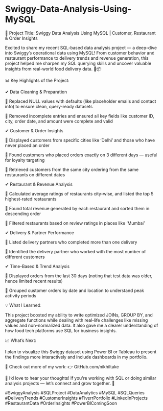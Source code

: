 # Swiggy-Data-Analysis-Using-MySQL

🚀 Project Title: Swiggy Data Analysis Using MySQL | Customer, Restaurant & Order Insights

Excited to share my recent SQL-based data analysis project — a deep-dive into Swiggy’s operational data using MySQL! From customer behavior and restaurant performance to delivery trends and revenue generation, this project helped me sharpen my SQL querying skills and uncover valuable insights from real-world food delivery data. 🍔📦

📊 Key Highlights of the Project:

✔ Data Cleaning & Preparation

🔹 Replaced NULL values with defaults (like placeholder emails and contact info) to ensure clean, query-ready datasets

🔹 Removed incomplete entries and ensured all key fields like customer ID, city, order date, and amount were complete and valid

✔ Customer & Order Insights

🔹 Displayed customers from specific cities like ‘Delhi’ and those who have never placed an order

🔹 Found customers who placed orders exactly on 3 different days — useful for loyalty targeting

🔹 Retrieved customers from the same city ordering from the same restaurants on different dates

✔ Restaurant & Revenue Analysis

🔹 Calculated average ratings of restaurants city-wise, and listed the top 5 highest-rated restaurants

🔹 Found total revenue generated by each restaurant and sorted them in descending order

🔹 Filtered restaurants based on review ratings in places like ‘Mumbai’

✔ Delivery & Partner Performance

🔹 Listed delivery partners who completed more than one delivery

🔹 Identified the delivery partner who worked with the most number of different customers

✔ Time-Based & Trend Analysis

🔹 Displayed orders from the last 30 days (noting that test data was older, hence limited recent results)

🔹 Grouped customer orders by date and location to understand peak activity periods

💡 What I Learned:

This project boosted my ability to write optimized JOINs, GROUP BY, and aggregate functions while dealing with real-life challenges like missing values and non-normalized data. It also gave me a clearer understanding of how food tech platforms use SQL for business insights.

📈 What’s Next:

I plan to visualize this Swiggy dataset using Power BI or Tableau to present the findings more interactively and include dashboards in my portfolio.

🔗 Check out more of my work: 👉 GitHub.com/nikhiltake

💬 I’d love to hear your thoughts! If you're working with SQL or doing similar analysis projects — let’s connect and grow together. 🌱

#SwiggyAnalysis #SQLProject #DataAnalytics #MySQL #SQLQueries #DeliveryTrends #CustomerInsights #FiverrPortfolio #LinkedInProjects #RestaurantData #OrderInsights #PowerBIComingSoon
